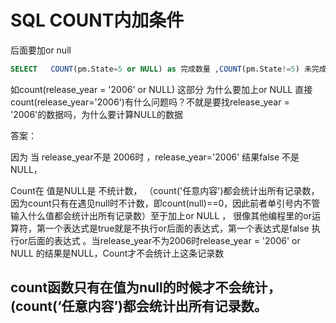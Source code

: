 # SQL COUNT内加条件

后面要加or null

```sql
SELECT   COUNT(pm.State=5 or NULL) as 完成数量 ,COUNT(pm.State!=5) 未完成数量,u.ID AS 用户ID,u.`Name` AS 用户姓名 FROM Patrol_Mission pm,SysUser u WHERE pm.UserID=u.ID GROUP BY u.ID,u.`Name`
```

如count(release_year = '2006' or NULL) 这部分 为什么要加上or NULL 直接count(release_year='2006')有什么问题吗？不就是要找release_year = '2006'的数据吗，为什么要计算NULL的数据

答案：

因为 当 release_year不是 2006时 ，release_year='2006' 结果false 不是 NULL，

Count在 值是NULL是 不统计数， （count('任意内容')都会统计出所有记录数，因为count只有在遇见null时不计数，即count(null)==0，因此前者单引号内不管输入什么值都会统计出所有记录数）至于加上or NULL ， 很像其他编程里的or运算符，第一个表达式是true就是不执行or后面的表达式，第一个表达式是false 执行or后面的表达式 。当release_year不为2006时release_year = '2006' or NULL 的结果是NULL，Count才不会统计上这条记录数

## **count函数只有在值为null的时候才不会统计，(count(‘任意内容’)都会统计出所有记录数。**